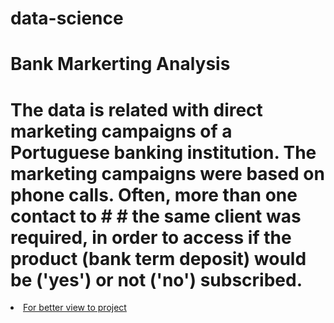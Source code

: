 # data-science
# Bank Markerting Analysis
# The data is related with direct marketing campaigns of a Portuguese banking institution. The marketing campaigns were based on phone calls. Often, more than one contact to # # the same client was required, in order to access if the product (bank term deposit) would be ('yes') or not ('no') subscribed.
<li><a href="https://nbviewer.org/github/el-ghnnam/data-science/blob/main/bank-marketing.ipynb" target="_blank">For better view to project</a></li>
